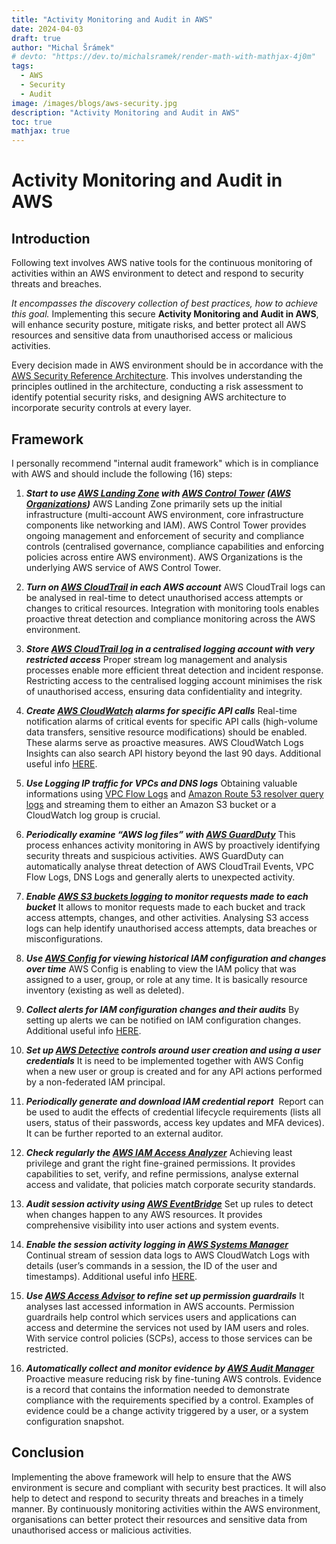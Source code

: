 ```yaml
---
title: "Activity Monitoring and Audit in AWS"
date: 2024-04-03
draft: true
author: "Michal Šrámek"
# devto: "https://dev.to/michalsramek/render-math-with-mathjax-4j0m"
tags:
  - AWS
  - Security
  - Audit
image: /images/blogs/aws-security.jpg
description: "Activity Monitoring and Audit in AWS"
toc: true
mathjax: true
---
```


# Activity Monitoring and Audit in AWS

## Introduction
Following text involves AWS native tools for the continuous monitoring of activities within an AWS environment to detect and respond to security threats and breaches. 

*It encompasses the discovery collection of best practices, how to achieve this goal.* Implementing this secure **Activity Monitoring and Audit in AWS**, will enhance security posture, mitigate risks, and better protect all AWS resources and sensitive data from unauthorised access or malicious activities.

Every decision made in AWS environment should be in accordance with the [AWS Security Reference Architecture](https://docs.aws.amazon.com/prescriptive-guidance/latest/security-reference-architecture/architecture.html). This involves understanding the principles outlined in the architecture, conducting a risk assessment to identify potential security risks, and designing AWS architecture to incorporate security controls at every layer. 

## Framework

I personally recommend "internal audit framework" which is in compliance with AWS and should include the following (16) steps:

1. ***Start to use [AWS Landing Zone](https://docs.aws.amazon.com/prescriptive-guidance/latest/migration-aws-environment/understanding-landing-zones.html) with [AWS Control Tower](https://digitalcloud.training/what-is-aws-control-tower/) ([AWS Organizations](https://docs.aws.amazon.com/organizations/latest/userguide/orgs_introduction.html))***
AWS Landing Zone primarily sets up the initial infrastructure (multi-account AWS environment, core infrastructure components like networking and IAM). AWS Control Tower provides ongoing management and enforcement of security and compliance controls (centralised governance, compliance capabilities and enforcing policies across entire AWS environment). AWS Organizations is the underlying AWS service of AWS Control Tower.


1. ***Turn on [AWS CloudTrail](https://docs.aws.amazon.com/awscloudtrail/latest/userguide/cloudtrail-user-guide.html) in each AWS account***
AWS CloudTrail logs can be analysed in real-time to detect unauthorised access attempts or changes to critical resources. Integration with monitoring tools enables proactive threat detection and compliance monitoring across the AWS environment.

1. ***Store [AWS CloudTrail log](https://docs.aws.amazon.com/awscloudtrail/latest/userguide/cloudtrail-log-file-examples.html) in a centralised logging account with very restricted access***
Proper stream log management and analysis processes enable more efficient threat detection and incident response. Restricting access to the centralised logging account minimises the risk of unauthorised access, ensuring data confidentiality and integrity. 

1. ***Create [AWS CloudWatch](https://docs.aws.amazon.com/AmazonCloudWatch/latest/monitoring/cloudwatch_architecture.html) alarms for specific API calls***
Real-time notification alarms of critical events for specific API calls (high-volume data transfers, sensitive resource modifications) should be enabled. These alarms serve as proactive measures. AWS CloudWatch Logs Insights can also search API history beyond the last 90 days. Additional useful info [HERE](https://medium.com/free-code-camp/how-to-auto-create-cloudwatch-alarms-for-apis-with-cloudwatch-events-and-lambda-b128920857aa).

1. ***Use Logging IP traffic for VPCs and DNS logs***
Obtaining valuable informations using [VPC Flow Logs](https://docs.aws.amazon.com/vpc/latest/userguide/flow-logs.html) and [Amazon Route 53 resolver query logs](https://docs.aws.amazon.com/Route53/latest/DeveloperGuide/resolver-query-logs.html) and streaming them to either an Amazon S3 bucket or a CloudWatch log group is crucial.

1. ***Periodically examine “AWS log files” with [AWS GuardDuty](https://docs.aws.amazon.com/guardduty/latest/ug/what-is-guardduty.html)***
This process enhances activity monitoring in AWS by proactively identifying security threats and suspicious activities. AWS GuardDuty can automatically analyse threat detection of AWS CloudTrail Events, VPC Flow Logs, DNS Logs and generally alerts to unexpected activity.

1. ***Enable [AWS S3 buckets logging](https://docs.aws.amazon.com/AmazonS3/latest/userguide/logging-with-S3.html) to monitor requests made to each bucket***
It allows to monitor requests made to each bucket and track access attempts, changes, and other activities. Analysing S3 access logs can help identify unauthorised access attempts, data breaches or misconfigurations.

1. ***Use [AWS Config](https://docs.aws.amazon.com/appconfig/latest/userguide/what-is-appconfig.html) for viewing historical IAM configuration and changes over time***
AWS Config is enabling to view the IAM policy that was assigned to a user, group, or role at any time. It is basically resource inventory (existing as well as deleted).

1. ***Collect alerts for IAM configuration changes and their audits***
By setting up alerts we can be notified on IAM configuration changes. Additional useful info [HERE](https://aws.amazon.com/blogs/security/how-to-receive-alerts-when-your-iam-configuration-changes/).

1. ***Set up [AWS Detective](https://docs.aws.amazon.com/detective/latest/adminguide/what-is-detective.html) controls around user creation and using a user credentials***
It is need to be implemented together with AWS Config when a new user or group is created and for any API actions performed by a non-federated IAM principal.

1. ***Periodically generate and download IAM credential report*** 
Report can be used to audit the effects of credential lifecycle requirements (lists all users,  status of their passwords, access key updates and MFA devices). It can be further reported to an external auditor.

1. ***Check regularly the [AWS IAM Access Analyzer](https://docs.aws.amazon.com/IAM/latest/UserGuide/what-is-access-analyzer.html)***
Achieving least privilege and grant the right fine-grained permissions. It provides capabilities to set, verify, and refine permissions, analyse external access and validate, that policies match corporate security standards.

1. ***Audit session activity using [AWS EventBridge](https://docs.aws.amazon.com/eventbridge/latest/userguide/eb-what-is.html)***
Set up rules to detect when changes happen to any AWS resources. It provides comprehensive visibility into user actions and system events.

1. ***Enable the session activity logging in [AWS Systems Manager](https://docs.aws.amazon.com/systems-manager/latest/userguide/what-is-systems-manager.html)***
Continual stream of session data logs to AWS CloudWatch Logs with details (user’s commands in a session, the ID of the user and timestamps). Additional useful info [HERE](https://aws.amazon.com/blogs/security/how-to-record-ssh-sessions-established-through-a-bastion-host/).

1. ***Use [AWS Access Advisor](https://docs.aws.amazon.com/IAM/latest/UserGuide/access_policies_access-advisor.html) to refine set up permission guardrails***
It analyses last accessed information in AWS accounts. Permission guardrails help control which services users and applications can access and determine the services not used by IAM users and roles. With service control policies (SCPs), access to those services can be restricted.

1. ***Automatically collect and monitor evidence by [AWS Audit Manager](https://docs.aws.amazon.com/audit-manager/latest/userguide/what-is.html)***
Proactive measure reducing risk by fine-tuning AWS controls. Evidence is a record that contains the information needed to demonstrate compliance with the requirements specified by a control. Examples of evidence could be a change activity triggered by a user, or a system configuration snapshot.

## Conclusion
Implementing the above framework will help to ensure that the AWS environment is secure and compliant with security best practices. It will also help to detect and respond to security threats and breaches in a timely manner. By continuously monitoring activities within the AWS environment, organisations can better protect their resources and sensitive data from unauthorised access or malicious activities.